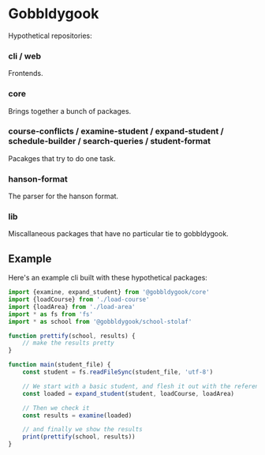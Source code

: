 # Gobbldygook

Hypothetical repositories:

### cli / web
Frontends.

### core
Brings together a bunch of packages.

### course-conflicts / examine-student / expand-student / schedule-builder / search-queries / student-format
Pacakges that try to do one task.

### hanson-format
The parser for the hanson format.

### lib
Miscallaneous packages that have no particular tie to gobbldygook.


## Example

Here's an example cli built with these hypothetical packages:

```ts
import {examine, expand_student} from '@gobbldygook/core'
import {loadCourse} from './load-course'
import {loadArea} from './load-area'
import * as fs from 'fs'
import * as school from '@gobbldygook/school-stolaf'

function prettify(school, results) {
    // make the results pretty
}

function main(student_file) {
    const student = fs.readFileSync(student_file, 'utf-8')

    // We start with a basic student, and flesh it out with the referenced data
    const loaded = expand_student(student, loadCourse, loadArea)

    // Then we check it
    const results = examine(loaded)

    // and finally we show the results
    print(prettify(school, results))
}
```
